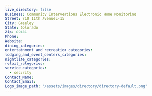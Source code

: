```yaml
---
live_directory: false
Business: Community Interventions Electronic Home Monitoring
Street: 710 11th AvenueL-15
City: Greeley
State: Colorado
Zip: 80631
Phone:
Website:
dining_categories:
entertainment_and_recreation_categories:
lodging_and_event_centers_categories:
nightlife_categories:
retail_categories:
service_categories:
  - security
Contact_Name:
Contact_Email:
Logo_image_path: "/assets/images/directory/directory-default.png"
---
```



